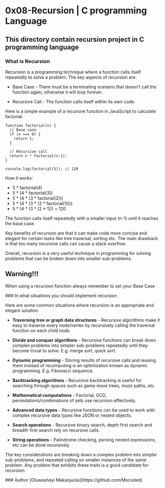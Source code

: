 # 0x08-Recursion | C programming Language
## This directory contain recursion project in C programming language
### What is Recursion
<p>
Recursion is a programming technique where a function calls itself repeatedly to solve a problem. The key aspects of recursion are:

- Base Case - There must be a terminating scenario that doesn't call the function again, otherwise it will loop forever.

- Recursive Call - The function calls itself within its own code.

Here is a simple example of a recursive function in JavaScript to calculate factorial:

```
function factorial(n) {
  // Base case
  if (n === 0) {
    return 1; 
  }
  
  // Recursive call
  return n * factorial(n-1);
}

console.log(factorial(5)); // 120
```

How it works:

- 5 * factorial(4) 
- 5 * (4 * factorial(3))
- 5 * (4 * (3 * factorial(2))) 
- 5 * (4 * (3 * (2 * factorial(1))))
- 5 * (4 * (3 * (2 * 1))) = 120

The function calls itself repeatedly with a smaller input (n-1) until it reaches the base case.

Key benefits of recursion are that it can make code more concise and elegant for certain tasks like tree traversal, sorting etc. The main drawback is that too many recursive calls can cause a stack overflow.

Overall, recursion is a very useful technique in programming for solving problems that can be broken down into smaller sub-problems.</p>
## Warning!!!
<p> When using a recursion function always remember to set your Base Case</p>
### In what situations you should implement recursion
<p>
Here are some common situations where recursion is an appropriate and elegant solution:

- **Traversing tree or graph data structures** - Recursive algorithms make it easy to traverse every node/vertex by recursively calling the traversal function on each child node.

- **Divide and conquer algorithms** - Recursive functions can break down complex problems into simpler sub-problems repeatedly until they become trivial to solve. E.g. merge sort, quick sort.

- **Dynamic programming** - Storing results of recursive calls and reusing them instead of recomputing is an optimization known as dynamic programming. E.g. Fibonacci sequence. 

- **Backtracking algorithms** - Recursive backtracking is useful for searching through spaces such as game move trees, maze paths, etc.

- **Mathematical computations** - Factorial, GCD, permutations/combinations of sets use recursion effectively.

- **Advanced data types** - Recursive functions can be used to work with complex recursive data types like JSON or nested objects.

- **Search operations** - Recursive binary search, depth first search and breadth first search rely on recursive calls.

- **String operations** - Palindrome checking, parsing nested expressions, etc can be done recursively.

The key considerations are breaking down a complex problem into simpler sub-problems, and repeated calling on smaller instances of the same problem. Any problem that exhibits these traits is a good candidate for recursion.
</p>
### Author
[Oluwasheyi Makanjuola](https://github.com/Mxcoded)
